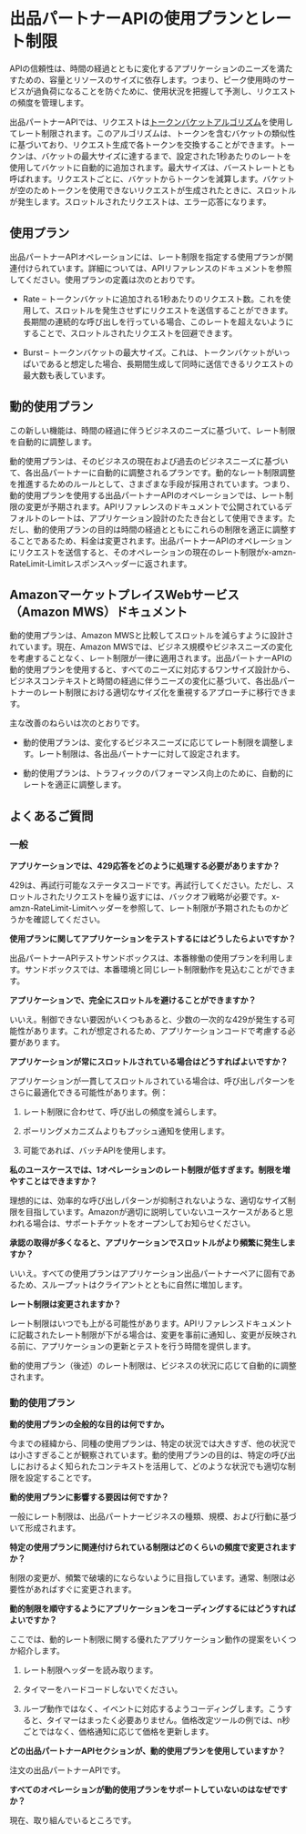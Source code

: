 # 出品パートナーAPIの使用プランとレート制限

APIの信頼性は、時間の経過とともに変化するアプリケーションのニーズを満たすための、容量とリソースのサイズに依存します。つまり、ピーク使用時のサービスが過負荷になることを防ぐために、使用状況を把握して予測し、リクエストの頻度を管理します。

出品パートナーAPIでは、リクエストは[トークンバケットアルゴリズム](https://en.wikipedia.org/wiki/Token_bucket)を使用してレート制限されます。このアルゴリズムは、トークンを含むバケットの類似性に基づいており、リクエスト生成で各トークンを交換することができます。トークンは、バケットの最大サイズに達するまで、設定された1秒あたりのレートを使用してバケットに自動的に追加されます。最大サイズは、バーストレートとも呼ばれます。リクエストごとに、バケットからトークンを減算します。バケットが空のためトークンを使用できないリクエストが生成されたときに、スロットルが発生します。スロットルされたリクエストは、エラー応答になります。

## 使用プラン

出品パートナーAPIオペレーションには、レート制限を指定する使用プランが関連付けられています。詳細については、APIリファレンスのドキュメントを参照してください。使用プランの定義は次のとおりです。

- Rate – トークンバケットに追加される1秒あたりのリクエスト数。これを使用して、スロットルを発生させずにリクエストを送信することができます。長期間の連続的な呼び出しを行っている場合、このレートを超えないようにすることで、スロットルされたリクエストを回避できます。

- Burst – トークンバケットの最大サイズ。これは、トークンバケットがいっぱいであると想定した場合、長期間生成して同時に送信できるリクエストの最大数も表しています。

## 動的使用プラン

この新しい機能は、時間の経過に伴うビジネスのニーズに基づいて、レート制限を自動的に調整します。

動的使用プランは、そのビジネスの現在および過去のビジネスニーズに基づいて、各出品パートナーに自動的に調整されるプランです。動的なレート制限調整を推進するためのルールとして、さまざまな手段が採用されています。つまり、動的使用プランを使用する出品パートナーAPIのオペレーションでは、レート制限の変更が予期されます。APIリファレンスのドキュメントで公開されているデフォルトのレートは、アプリケーション設計のたたき台として使用できます。ただし、動的使用プランの目的は時間の経過とともにこれらの制限を適正に調整することであるため、料金は変更されます。出品パートナーAPIのオペレーションにリクエストを送信すると、そのオペレーションの現在のレート制限がx-amzn-RateLimit-Limitレスポンスヘッダーに返されます。

## AmazonマーケットプレイスWebサービス（Amazon MWS）ドキュメント

動的使用プランは、Amazon MWSと比較してスロットルを減らすように設計されています。現在、Amazon MWSでは、ビジネス規模やビジネスニーズの変化を考慮することなく、レート制限が一律に適用されます。出品パートナーAPIの動的使用プランを使用すると、すべてのニーズに対応するワンサイズ設計から、ビジネスコンテキストと時間の経過に伴うニーズの変化に基づいて、各出品パートナーのレート制限における適切なサイズ化を重視するアプローチに移行できます。

主な改善のねらいは次のとおりです。

- 動的使用プランは、変化するビジネスニーズに応じてレート制限を調整します。レート制限は、各出品パートナーに対して設定されます。

- 動的使用プランは、トラフィックのパフォーマンス向上のために、自動的にレートを適正に調整します。

## よくあるご質問

### 一般

**アプリケーションでは、429応答をどのように処理する必要がありますか？**

429は、再試行可能なステータスコードです。再試行してください。ただし、スロットルされたリクエストを繰り返すには、バックオフ戦略が必要です。x-amzn-RateLimit-Limitヘッダーを参照して、レート制限が予期されたものかどうかを確認してください。

**使用プランに関してアプリケーションをテストするにはどうしたらよいですか？**

出品パートナーAPIテストサンドボックスは、本番稼働の使用プランを利用します。サンドボックスでは、本番環境と同じレート制限動作を見込むことができます。

**アプリケーションで、完全にスロットルを避けることができますか？**

いいえ。制御できない要因がいくつもあると、少数の一次的な429が発生する可能性があります。これが想定されるため、アプリケーションコードで考慮する必要があります。

**アプリケーションが常にスロットルされている場合はどうすればよいですか？**

アプリケーションが一貫してスロットルされている場合は、呼び出しパターンをさらに最適化できる可能性があります。例：

1. レート制限に合わせて、呼び出しの頻度を減らします。

2. ポーリングメカニズムよりもプッシュ通知を使用します。

3. 可能であれば、バッチAPIを使用します。

**私のユースケースでは、1オペレーションのレート制限が低すぎます。制限を増やすことはできますか？**

理想的には、効率的な呼び出しパターンが抑制されないような、適切なサイズ制限を目指しています。Amazonが適切に説明していないユースケースがあると思われる場合は、サポートチケットをオープンしてお知らせください。

**承認の取得が多くなると、アプリケーションでスロットルがより頻繁に発生しますか？**

いいえ。すべての使用プランはアプリケーション出品パートナーペアに固有であるため、スループットはクライアントとともに自然に増加します。

**レート制限は変更されますか？**

レート制限はいつでも上がる可能性があります。APIリファレンスドキュメントに記載されたレート制限が下がる場合は、変更を事前に通知し、変更が反映される前に、アプリケーションの更新とテストを行う時間を提供します。

動的使用プラン（後述）のレート制限は、ビジネスの状況に応じて自動的に調整されます。

### 動的使用プラン

**動的使用プランの全般的な目的は何ですか。**

今までの経緯から、同種の使用プランは、特定の状況では大きすぎ、他の状況では小さすぎることが観察されています。動的使用プランの目的は、特定の呼び出しにおけるよく知られたコンテキストを活用して、どのような状況でも適切な制限を設定することです。

**動的使用プランに影響する要因は何ですか？**

一般にレート制限は、出品パートナービジネスの種類、規模、および行動に基づいて形成されます。

**特定の使用プランに関連付けられている制限はどのくらいの頻度で変更されますか？**

制限の変更が、頻繁で破壊的にならないように目指しています。通常、制限は必要性があればすぐに変更されます。

**動的制限を順守するようにアプリケーションをコーディングするにはどうすればよいですか？**

ここでは、動的レート制限に関する優れたアプリケーション動作の提案をいくつか紹介します。

1. レート制限ヘッダーを読み取ります。

2. タイマーをハードコードしないでください。

3. ループ動作ではなく、イベントに対応するようコーディングします。こうすると、タイマーはまったく必要ありません。価格改定ツールの例では、n秒ごとではなく、価格通知に応じて価格を更新します。

**どの出品パートナーAPIセクションが、動的使用プランを使用していますか？**

注文の出品パートナーAPIです。

**すべてのオペレーションが動的使用プランをサポートしていないのはなぜですか？**

現在、取り組んでいるところです。
